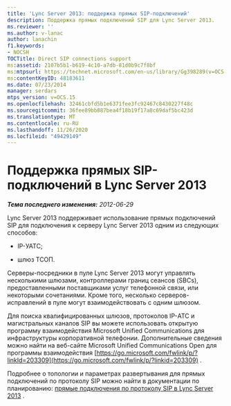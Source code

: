 ```yaml
---
title: 'Lync Server 2013: поддержка прямых SIP-подключений'
description: Поддержка прямых подключений SIP для Lync Server 2013.
ms.reviewer: ''
ms.author: v-lanac
author: lanachin
f1.keywords:
- NOCSH
TOCTitle: Direct SIP connections support
ms:assetid: 2107b5b1-b619-4c10-a7db-81d0b9c7f8bf
ms:mtpsurl: https://technet.microsoft.com/en-us/library/Gg398289(v=OCS.15)
ms:contentKeyID: 48183611
ms.date: 07/23/2014
manager: serdars
mtps_version: v=OCS.15
ms.openlocfilehash: 32461cbfd5b1e6371fee3fc92467c8430227f48c
ms.sourcegitcommit: 36fee89bb887bea4f18b19f17a8c69daf5bc423d
ms.translationtype: MT
ms.contentlocale: ru-RU
ms.lasthandoff: 11/26/2020
ms.locfileid: "49429149"
---
```

# <a name="direct-sip-connections-support-in-lync-server-2013"></a>Поддержка прямых SIP-подключений в Lync Server 2013

<div data-xmlns="http://www.w3.org/1999/xhtml">

<div class="topic" data-xmlns="http://www.w3.org/1999/xhtml" data-msxsl="urn:schemas-microsoft-com:xslt" data-cs="https://msdn.microsoft.com/">

<div data-asp="https://msdn2.microsoft.com/asp">



</div>

<div id="mainSection">

<div id="mainBody">

<span> </span>

_**Тема последнего изменения:** 2012-06-29_

Lync Server 2013 поддерживает использование прямых подключений SIP для подключения к серверу Lync Server 2013 одним из следующих способов:

  - IP-УАТС;

  - шлюз ТСОП.

Серверы-посредники в пуле Lync Server 2013 могут управлять несколькими шлюзами, контроллерами границ сеансов (SBCs), предоставленными поставщиками услуг телефонной связи, или некоторыми сочетаниями. Кроме того, несколько серверов-исправлений в пуле могут взаимодействовать с одним шлюзом.

Для поиска квалифицированных шлюзов, протоколов IP-АТС и магистральных каналов SIP вы можете использовать открытую программу взаимодействия Microsoft Unified Communications для инфраструктуры корпоративной телефонии. Дополнительные сведения можно найти на веб-сайте Microsoft Unified Communications Open для программы взаимодействия [https://go.microsoft.com/fwlink/p/?linkId=203309](https://go.microsoft.com/fwlink/p/?linkid=203309) .

Подробнее о топологии и параметрах развертывания для прямых подключений по протоколу SIP можно найти в документации по планированию: [прямые подключения по протоколу SIP в Lync Server 2013](lync-server-2013-direct-sip-connections.md) .

</div>

<span> </span>

</div>

</div>

</div>

